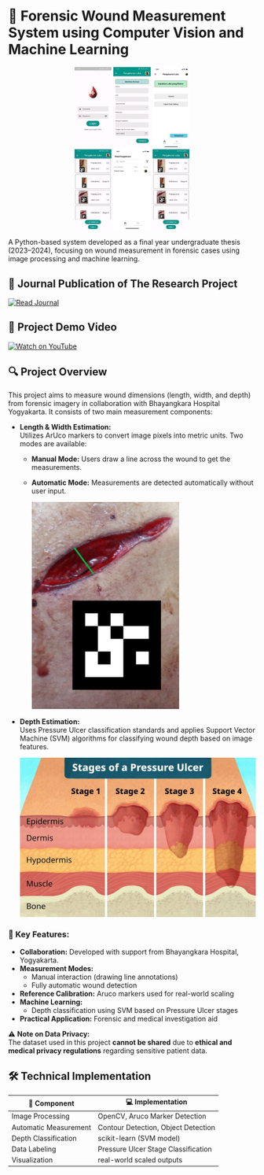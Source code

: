 # 🧬 Forensic Wound Measurement System using Computer Vision and Machine Learning

<p align="center">
  <img src="Picture1.jpg" width="15%" />
  <img src="Picture2.jpg" width="15%" />
  <img src="Picture3.png" width="15%" />
  <br>
  <img src="Picture4.jpg" width="15%" />
  <img src="Picture5.png" width="15%" />
  <img src="Picture6.jpg" width="15%" />
</p>

A Python-based system developed as a final year undergraduate thesis (2023–2024), focusing on wound measurement in forensic cases using image processing and machine learning.

## 📄 Journal Publication of The Research Project
[![Read Journal](https://img.shields.io/badge/Journal-Read-blue)](https://www.researchsquare.com/article/rs-5406106/latest)

## 🎥 Project Demo Video
[![Watch on YouTube](https://img.shields.io/badge/YouTube-Video-red?logo=youtube)](https://youtu.be/_fo2EKS3LKY)

## 🔍 Project Overview

This project aims to measure wound dimensions (length, width, and depth) from forensic imagery in collaboration with Bhayangkara Hospital Yogyakarta. It consists of two main measurement components:

- **Length & Width Estimation:**  
  Utilizes ArUco markers to convert image pixels into metric units. Two modes are available:  
  - **Manual Mode:** Users draw a line across the wound to get the measurements.  
  - **Automatic Mode:** Measurements are detected automatically without user input.

    <img src="Picture8.jpg" width="300" alt="Drawing lines">

- **Depth Estimation:**  
  Uses Pressure Ulcer classification standards and applies Support Vector Machine (SVM) algorithms for classifying wound depth based on image features.

    <img src="Picture7.jpg" width="800" alt="Pressure Ulcer Classification">

### 🎯 Key Features:
- **Collaboration:** Developed with support from Bhayangkara Hospital, Yogyakarta.
- **Measurement Modes:**
  - Manual interaction (drawing line annotations)
  - Fully automatic wound detection
- **Reference Calibration:** Aruco markers used for real-world scaling
- **Machine Learning:**
  - Depth classification using SVM based on Pressure Ulcer stages
- **Practical Application:** Forensic and medical investigation aid

⚠️ **Note on Data Privacy:**  
The dataset used in this project **cannot be shared** due to **ethical and medical privacy regulations** regarding sensitive patient data.

## 🛠️ Technical Implementation

| 🔧 Component            | 💻 Implementation                          |
|-------------------------|-------------------------------------------|
| Image Processing        | OpenCV, Aruco Marker Detection            |
| Automatic Measurement   | Contour Detection, Object Detection        |
| Depth Classification    | scikit-learn (SVM model)                  |
| Data Labeling           | Pressure Ulcer Stage Classification       |
| Visualization           | real-world scaled outputs     |
